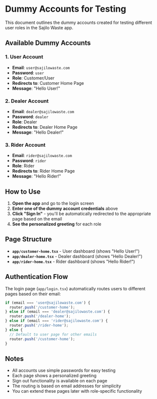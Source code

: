 # Dummy Accounts for Testing

This document outlines the dummy accounts created for testing different user roles in the Sajilo Waste app.

## Available Dummy Accounts

### 1. **User Account**
- **Email**: `user@sajilowaste.com`
- **Password**: `user`
- **Role**: Customer/User
- **Redirects to**: Customer Home Page
- **Message**: "Hello User!"

### 2. **Dealer Account**
- **Email**: `dealer@sajilowaste.com`
- **Password**: `dealer`
- **Role**: Dealer
- **Redirects to**: Dealer Home Page
- **Message**: "Hello Dealer!"

### 3. **Rider Account**
- **Email**: `rider@sajilowaste.com`
- **Password**: `rider`
- **Role**: Rider
- **Redirects to**: Rider Home Page
- **Message**: "Hello Rider!"

## How to Use

1. **Open the app** and go to the login screen
2. **Enter one of the dummy account credentials** above
3. **Click "Sign In"** - you'll be automatically redirected to the appropriate page based on the email
4. **See the personalized greeting** for each role

## Page Structure

- **`app/customer-home.tsx`** - User dashboard (shows "Hello User!")
- **`app/dealer-home.tsx`** - Dealer dashboard (shows "Hello Dealer!")
- **`app/rider-home.tsx`** - Rider dashboard (shows "Hello Rider!")

## Authentication Flow

The login page (`app/login.tsx`) automatically routes users to different pages based on their email:

```javascript
if (email === 'user@sajilowaste.com') {
  router.push('/customer-home');
} else if (email === 'dealer@sajilowaste.com') {
  router.push('/dealer-home');
} else if (email === 'rider@sajilowaste.com') {
  router.push('/rider-home');
} else {
  // Default to user page for other emails
  router.push('/customer-home');
}
```

## Notes

- All accounts use simple passwords for easy testing
- Each page shows a personalized greeting
- Sign out functionality is available on each page
- The routing is based on email addresses for simplicity
- You can extend these pages later with role-specific functionality 